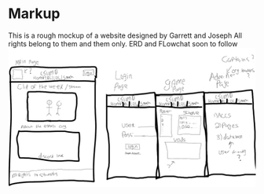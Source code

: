 # Markup 
This is a rough mockup of a website designed by Garrett and Joseph
All rights belong to them and them only. 
ERD and FLowchat soon to follow
![Mockup](mockup.png)
